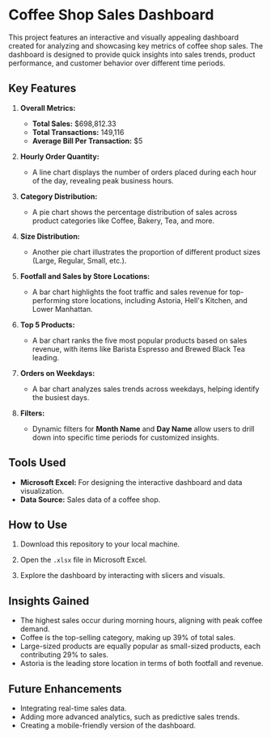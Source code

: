 # Coffee Shop Sales Dashboard

This project features an interactive and visually appealing dashboard created for analyzing and showcasing key metrics of coffee shop sales. The dashboard is designed to provide quick insights into sales trends, product performance, and customer behavior over different time periods.

## Key Features

1. **Overall Metrics:**
   - **Total Sales:** $698,812.33
   - **Total Transactions:** 149,116
   - **Average Bill Per Transaction:** $5

2. **Hourly Order Quantity:**
   - A line chart displays the number of orders placed during each hour of the day, revealing peak business hours.

3. **Category Distribution:**
   - A pie chart shows the percentage distribution of sales across product categories like Coffee, Bakery, Tea, and more.

4. **Size Distribution:**
   - Another pie chart illustrates the proportion of different product sizes (Large, Regular, Small, etc.).

5. **Footfall and Sales by Store Locations:**
   - A bar chart highlights the foot traffic and sales revenue for top-performing store locations, including Astoria, Hell's Kitchen, and Lower Manhattan.

6. **Top 5 Products:**
   - A bar chart ranks the five most popular products based on sales revenue, with items like Barista Espresso and Brewed Black Tea leading.

7. **Orders on Weekdays:**
   - A bar chart analyzes sales trends across weekdays, helping identify the busiest days.

8. **Filters:**
   - Dynamic filters for **Month Name** and **Day Name** allow users to drill down into specific time periods for customized insights.

## Tools Used

- **Microsoft Excel:** For designing the interactive dashboard and data visualization.
- **Data Source:** Sales data of a coffee shop.

## How to Use

1. Download this repository to your local machine.

2. Open the `.xlsx` file in Microsoft Excel.

3. Explore the dashboard by interacting with slicers and visuals.

## Insights Gained

- The highest sales occur during morning hours, aligning with peak coffee demand.
- Coffee is the top-selling category, making up 39% of total sales.
- Large-sized products are equally popular as small-sized products, each contributing 29% to sales.
- Astoria is the leading store location in terms of both footfall and revenue.

## Future Enhancements

- Integrating real-time sales data.
- Adding more advanced analytics, such as predictive sales trends.
- Creating a mobile-friendly version of the dashboard.

